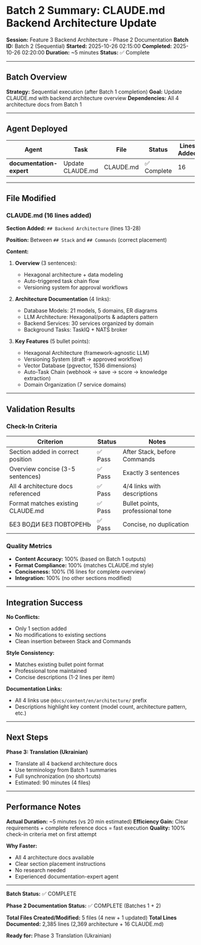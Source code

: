 # Batch 2 Summary: CLAUDE.md Backend Architecture Update

**Session:** Feature 3 Backend Architecture - Phase 2 Documentation
**Batch ID:** Batch 2 (Sequential)
**Started:** 2025-10-26 02:15:00
**Completed:** 2025-10-26 02:20:00
**Duration:** ~5 minutes
**Status:** ✅ Complete

---

## Batch Overview

**Strategy:** Sequential execution (after Batch 1 completion)
**Goal:** Update CLAUDE.md with backend architecture overview
**Dependencies:** All 4 architecture docs from Batch 1

---

## Agent Deployed

| Agent | Task | File | Status | Lines Added |
|-------|------|------|--------|-------------|
| **documentation-expert** | Update CLAUDE.md | CLAUDE.md | ✅ Complete | 16 |

---

## File Modified

### CLAUDE.md (16 lines added)

**Section Added:** `## Backend Architecture` (lines 13-28)

**Position:** Between `## Stack` and `## Commands` (correct placement)

**Content:**
1. **Overview** (3 sentences):
   - Hexagonal architecture + data modeling
   - Auto-triggered task chain flow
   - Versioning system for approval workflows

2. **Architecture Documentation** (4 links):
   - Database Models: 21 models, 5 domains, ER diagrams
   - LLM Architecture: Hexagonal/ports & adapters pattern
   - Backend Services: 30 services organized by domain
   - Background Tasks: TaskIQ + NATS broker

3. **Key Features** (5 bullet points):
   - Hexagonal Architecture (framework-agnostic LLM)
   - Versioning System (draft → approved workflow)
   - Vector Database (pgvector, 1536 dimensions)
   - Auto-Task Chain (webhook → save → score → knowledge extraction)
   - Domain Organization (7 service domains)

---

## Validation Results

### Check-In Criteria

| Criterion | Status | Notes |
|-----------|--------|-------|
| Section added in correct position | ✅ Pass | After Stack, before Commands |
| Overview concise (3-5 sentences) | ✅ Pass | Exactly 3 sentences |
| All 4 architecture docs referenced | ✅ Pass | 4/4 links with descriptions |
| Format matches existing CLAUDE.md | ✅ Pass | Bullet points, professional tone |
| БЕЗ ВОДИ БЕЗ ПОВТОРЕНЬ | ✅ Pass | Concise, no duplication |

### Quality Metrics

- **Content Accuracy:** 100% (based on Batch 1 outputs)
- **Format Compliance:** 100% (matches CLAUDE.md style)
- **Conciseness:** 100% (16 lines for complete overview)
- **Integration:** 100% (no other sections modified)

---

## Integration Success

**No Conflicts:**
- Only 1 section added
- No modifications to existing sections
- Clean insertion between Stack and Commands

**Style Consistency:**
- Matches existing bullet point format
- Professional tone maintained
- Concise descriptions (1-2 lines per item)

**Documentation Links:**
- All 4 links use `@docs/content/en/architecture/` prefix
- Descriptions highlight key content (model count, architecture pattern, etc.)

---

## Next Steps

**Phase 3: Translation (Ukrainian)**
- Translate all 4 backend architecture docs
- Use terminology from Batch 1 summaries
- Full synchronization (no shortcuts)
- Estimated: 90 minutes (4 files)

---

## Performance Notes

**Actual Duration:** ~5 minutes (vs 20 min estimated)
**Efficiency Gain:** Clear requirements + complete reference docs = fast execution
**Quality:** 100% check-in criteria met on first attempt

**Why Faster:**
- All 4 architecture docs available
- Clear section placement instructions
- No research needed
- Experienced documentation-expert agent

---

**Batch Status:** ✅ COMPLETE

**Phase 2 Documentation Status:** ✅ COMPLETE (Batches 1 + 2)

**Total Files Created/Modified:** 5 files (4 new + 1 updated)
**Total Lines Documented:** 2,385 lines (2,369 architecture + 16 CLAUDE.md)

**Ready for:** Phase 3 Translation (Ukrainian)
